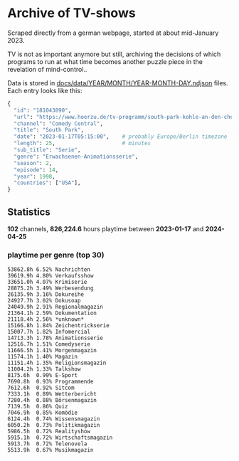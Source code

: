 # Archive of TV-shows

Scraped directly from a german webpage, started at about mid-January 2023.

TV is not as important anymore but still, archiving the decisions of which programs to run at what time
becomes another puzzle piece in the revelation of mind-control.. 

Data is stored in [docs/data/YEAR/MONTH/YEAR-MONTH-DAY.ndjson](docs/data/) files. 
Each entry looks like this:

```python
{
  "id": "181043890", 
  "url": "https://www.hoerzu.de/tv-programm/south-park-kohle-an-den-chefkoch/bid_181043890/", 
  "channel": "Comedy Central", 
  "title": "South Park", 
  "date": "2023-01-17T05:15:00",    # probably Europe/Berlin timezone 
  "length": 25,                     # minutes 
  "sub_title": "Serie", 
  "genre": "Erwachsenen-Animationsserie", 
  "season": 2, 
  "episode": 14, 
  "year": 1998, 
  "countries": ["USA"],
}
```

## Statistics

**102** channels, **826,224.6** hours playtime between **2023-01-17** and **2024-04-25**


### playtime per genre (top 30)

    53862.8h 6.52% Nachrichten
    39619.9h 4.80% Verkaufsshow
    33651.0h 4.07% Krimiserie
    28875.2h 3.49% Werbesendung
    26135.9h 3.16% Dokureihe
    24927.7h 3.02% Dokusoap
    24049.9h 2.91% Regionalmagazin
    21364.1h 2.59% Dokumentation
    21118.4h 2.56% *unknown*
    15166.8h 1.84% Zeichentrickserie
    15007.7h 1.82% Infomercial
    14713.3h 1.78% Animationsserie
    12516.7h 1.51% Comedyserie
    11666.5h 1.41% Morgenmagazin
    11574.1h 1.40% Magazin
    11151.4h 1.35% Religionsmagazin
    11004.2h 1.33% Talkshow
    8175.6h  0.99% E-Sport
    7690.8h  0.93% Programmende
    7612.6h  0.92% Sitcom
    7333.1h  0.89% Wetterbericht
    7280.4h  0.88% Börsenmagazin
    7139.5h  0.86% Quiz
    7046.9h  0.85% Komödie
    6124.4h  0.74% Wissensmagazin
    6050.2h  0.73% Politikmagazin
    5986.5h  0.72% Realityshow
    5915.1h  0.72% Wirtschaftsmagazin
    5913.7h  0.72% Telenovela
    5513.9h  0.67% Musikmagazin
